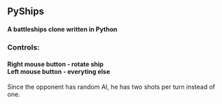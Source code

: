 ## PyShips
#### A battleships clone written in Python

### Controls:
#### Right mouse button - rotate ship <br> Left mouse button - everyting else

Since the opponent has random AI, he has two shots per turn instead of one.